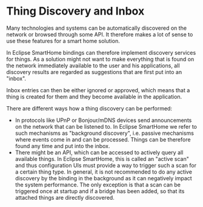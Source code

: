 # Thing Discovery and Inbox

Many technologies and systems can be automatically discovered on the network or browsed through some API. It therefore makes a lot of sense to use these features for a smart home solution.

In Eclipse SmartHome bindings can therefore implement discovery services for things. As a solution might not want to make everything that is found on the network immediately available to the user and his applications, all discovery results are regarded as suggestions that are first put into an "inbox".

Inbox entries can then be either ignored or approved, which means that a thing is created for them and they become available in the application.

There are different ways how a thing discovery can be performed:
 - In protocols like UPnP or Bonjour/mDNS devices send announcements on the network that can be listened to. In Eclipse SmartHome we refer to such mechanisms as "background discovery", i.e. passive mechanisms where events come in and can be processed. Things can be therefore found any time and put into the inbox.
 - There might be an API, which can be accessed to actively query all available things. In Eclipse SmartHome, this is called an "active scan" and thus configuration UIs must provide a way to trigger such a scan for a certain thing type. In general, it is not recommended to do any active discovery by the binding in the background as it can negatively impact the system performance. The only exception is that a scan can be triggered once at startup and if a bridge has been added, so that its attached things are directly discovered.
